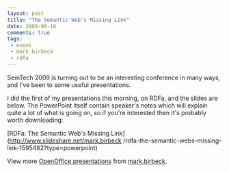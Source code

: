 ```yaml
---
layout: post
title: "The Semantic Web's Missing Link"
date: 2009-06-16
comments: true
tags:
 - event
 - mark birbeck
 - rdfa
---
```

  
SemTech 2009 is turning out to be an interesting conference in many ways, and
I've been to some useful presentations.

<!-- more -->

  
I did the first of my presentations this morning, on RDFa, and the slides are
below. The PowerPoint itself contain speaker's notes which will explain quite
a lot of what is going on, so if you're interested then it's probably worth
downloading:

  

[RDFa: The Semantic Web's Missing Link](http://www.slideshare.net/mark.birbeck
/rdfa-the-semantic-webs-missing-link-1595482?type=powerpoint)

View more [OpenOffice presentations](http://www.slideshare.net/) from
[mark.birbeck](http://www.slideshare.net/mark.birbeck).

